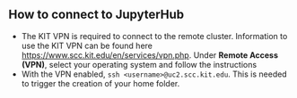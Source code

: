 ## How to connect to JupyterHub

- The KIT VPN is required to connect to the remote cluster. Information to use the KIT VPN can be found here https://www.scc.kit.edu/en/services/vpn.php. Under **Remote Access (VPN)**, select your operating system and follow the instructions
 - With the VPN enabled, `ssh <username>@uc2.scc.kit.edu`. This is needed to trigger the creation of your home folder. 